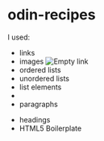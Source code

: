 # odin-recipes
I used:

- links <a href=""></a>
- images <img src="" alt="Empty link">
- ordered lists <ol></ol>
- unordered lists <ul></ul> 
- list elements <li></li>
- paragraphs <p></p>
- headings <h1-h6></h1-h6>
- HTML5 Boilerplate



